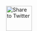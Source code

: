 <div class="commentbox"></div>
<script src="https://unpkg.com/commentbox.io/dist/commentBox.min.js"></script>
<script>commentBox('5631895295492096-proj')</script>

<div onclick="{window.open('https://twitter.com/intent/tweet?url=Check out this \''+ document.getElementsByTagName('title')[0].innerHTML +'\' article on Cemre\'s Blog: '+window.location.href, '_blank');}" 
    style="
    position: fixed;
    bottom: 0;
    right: 1em;
    cursor: pointer;">
  <img src="https://cdn.iconscout.com/icon/free/png-256/twitter-share-button-3289861-2758559.png" style="width: 5em;" alt="Share to Twitter">
</div>
